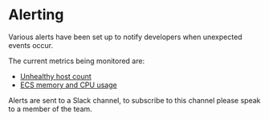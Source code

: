 # Alerting

Various alerts have been set up to notify developers when unexpected events occur.

The current metrics being monitored are:

- [Unhealthy host count](https://docs.aws.amazon.com/elasticloadbalancing/latest/network/load-balancer-cloudwatch-metrics.html)
- [ECS memory and CPU usage](https://docs.aws.amazon.com/AmazonECS/latest/developerguide/cloudwatch-metrics.html)

Alerts are sent to a Slack channel, to subscribe to this channel please speak to a member of the team.
